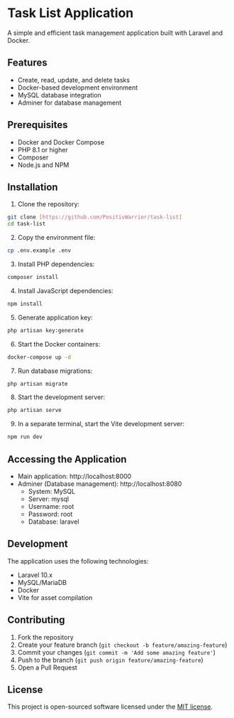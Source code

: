 # Task List Application

A simple and efficient task management application built with Laravel and Docker.

## Features

-   Create, read, update, and delete tasks
-   Docker-based development environment
-   MySQL database integration
-   Adminer for database management

## Prerequisites

-   Docker and Docker Compose
-   PHP 8.1 or higher
-   Composer
-   Node.js and NPM

## Installation

1. Clone the repository:

```bash
git clone [https://github.com/PositivWarrior/task-list]
cd task-list
```

2. Copy the environment file:

```bash
cp .env.example .env
```

3. Install PHP dependencies:

```bash
composer install
```

4. Install JavaScript dependencies:

```bash
npm install
```

5. Generate application key:

```bash
php artisan key:generate
```

6. Start the Docker containers:

```bash
docker-compose up -d
```

7. Run database migrations:

```bash
php artisan migrate
```

8. Start the development server:

```bash
php artisan serve
```

9. In a separate terminal, start the Vite development server:

```bash
npm run dev
```

## Accessing the Application

-   Main application: http://localhost:8000
-   Adminer (Database management): http://localhost:8080
    -   System: MySQL
    -   Server: mysql
    -   Username: root
    -   Password: root
    -   Database: laravel

## Development

The application uses the following technologies:

-   Laravel 10.x
-   MySQL/MariaDB
-   Docker
-   Vite for asset compilation

## Contributing

1. Fork the repository
2. Create your feature branch (`git checkout -b feature/amazing-feature`)
3. Commit your changes (`git commit -m 'Add some amazing feature'`)
4. Push to the branch (`git push origin feature/amazing-feature`)
5. Open a Pull Request

## License

This project is open-sourced software licensed under the [MIT license](https://opensource.org/licenses/MIT).
